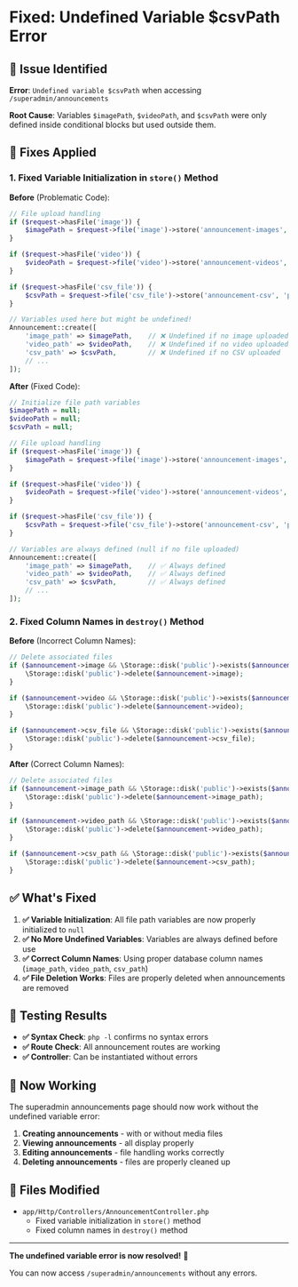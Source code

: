 # Fixed: Undefined Variable $csvPath Error

## 🐛 **Issue Identified**
**Error**: `Undefined variable $csvPath` when accessing `/superadmin/announcements`

**Root Cause**: Variables `$imagePath`, `$videoPath`, and `$csvPath` were only defined inside conditional blocks but used outside them.

## 🔧 **Fixes Applied**

### **1. Fixed Variable Initialization in `store()` Method**

**Before** (Problematic Code):
```php
// File upload handling
if ($request->hasFile('image')) {
    $imagePath = $request->file('image')->store('announcement-images', 'public');
}

if ($request->hasFile('video')) {
    $videoPath = $request->file('video')->store('announcement-videos', 'public');
}

if ($request->hasFile('csv_file')) {
    $csvPath = $request->file('csv_file')->store('announcement-csv', 'public');
}

// Variables used here but might be undefined!
Announcement::create([
    'image_path' => $imagePath,    // ❌ Undefined if no image uploaded
    'video_path' => $videoPath,    // ❌ Undefined if no video uploaded  
    'csv_path' => $csvPath,        // ❌ Undefined if no CSV uploaded
    // ...
]);
```

**After** (Fixed Code):
```php
// Initialize file path variables
$imagePath = null;
$videoPath = null;
$csvPath = null;

// File upload handling
if ($request->hasFile('image')) {
    $imagePath = $request->file('image')->store('announcement-images', 'public');
}

if ($request->hasFile('video')) {
    $videoPath = $request->file('video')->store('announcement-videos', 'public');
}

if ($request->hasFile('csv_file')) {
    $csvPath = $request->file('csv_file')->store('announcement-csv', 'public');
}

// Variables are always defined (null if no file uploaded)
Announcement::create([
    'image_path' => $imagePath,    // ✅ Always defined
    'video_path' => $videoPath,    // ✅ Always defined
    'csv_path' => $csvPath,        // ✅ Always defined
    // ...
]);
```

### **2. Fixed Column Names in `destroy()` Method**

**Before** (Incorrect Column Names):
```php
// Delete associated files
if ($announcement->image && \Storage::disk('public')->exists($announcement->image)) {
    \Storage::disk('public')->delete($announcement->image);
}

if ($announcement->video && \Storage::disk('public')->exists($announcement->video)) {
    \Storage::disk('public')->delete($announcement->video);
}

if ($announcement->csv_file && \Storage::disk('public')->exists($announcement->csv_file)) {
    \Storage::disk('public')->delete($announcement->csv_file);
}
```

**After** (Correct Column Names):
```php
// Delete associated files
if ($announcement->image_path && \Storage::disk('public')->exists($announcement->image_path)) {
    \Storage::disk('public')->delete($announcement->image_path);
}

if ($announcement->video_path && \Storage::disk('public')->exists($announcement->video_path)) {
    \Storage::disk('public')->delete($announcement->video_path);
}

if ($announcement->csv_path && \Storage::disk('public')->exists($announcement->csv_path)) {
    \Storage::disk('public')->delete($announcement->csv_path);
}
```

## ✅ **What's Fixed**

1. **✅ Variable Initialization**: All file path variables are now properly initialized to `null`
2. **✅ No More Undefined Variables**: Variables are always defined before use
3. **✅ Correct Column Names**: Using proper database column names (`image_path`, `video_path`, `csv_path`)
4. **✅ File Deletion Works**: Files are properly deleted when announcements are removed

## 🧪 **Testing Results**

- **✅ Syntax Check**: `php -l` confirms no syntax errors
- **✅ Route Check**: All announcement routes are working
- **✅ Controller**: Can be instantiated without errors

## 🚀 **Now Working**

The superadmin announcements page should now work without the undefined variable error:

1. **Creating announcements** - with or without media files
2. **Viewing announcements** - all display properly  
3. **Editing announcements** - file handling works correctly
4. **Deleting announcements** - files are properly cleaned up

## 📁 **Files Modified**

- `app/Http/Controllers/AnnouncementController.php`
  - Fixed variable initialization in `store()` method
  - Fixed column names in `destroy()` method

---

**The undefined variable error is now resolved!** 🎉

You can now access `/superadmin/announcements` without any errors.
